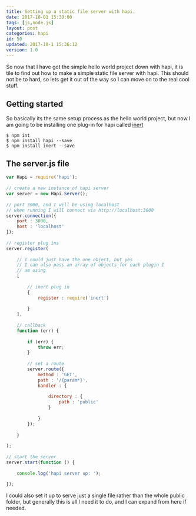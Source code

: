 ```yaml
---
title: Setting up a static file server with hapi.
date: 2017-10-01 15:30:00
tags: [js,node.js]
layout: post
categories: hapi
id: 50
updated: 2017-10-1 15:36:12
version: 1.0
---
```


So now that I have got the simple hello world project down with hapi, it is tile to find out how to make a simple static file server with hapi. This should not be to hard, so lets get it out of the way so I can move on to the real cool stuff.

<!-- more -->

## Getting started

So basically its the same setup process as the hello world project, but now I am going to be installing one plug-in for hapi called [inert](https://www.npmjs.com/package/inert)

```
$ npm int
$ npm install hapi --save
$ npm install inert --save
```

## The server.js file

```js
var Hapi = require('hapi');
 
// create a new instance of hapi server
var server = new Hapi.Server();
 
// port 3000, and I will be using localhost
// when running I will connect via http://localhost:3000
server.connection({
    port : 3000,
    host : 'localhost'
});
 
// register plug ins
server.register(
 
    // I could just have the one object, but yes
    // I can also pass an array of objects for each plugin I
    // am using
    [
 
        // inert plug in
        {
            register : require('inert')
 
        }
    ],
 
    // callback
    function (err) {
 
        if (err) {
            throw err;
        }
 
        // set a route
        server.route({
            method : 'GET',
            path : '/{param*}',
            handler : {
 
                directory : {
                    path : 'public'
                }
 
            }
        });
 
    }
 
);
 
// start the server
server.start(function () {
 
    console.log('hapi server up: ');
 
});
```

I could also set it up to serve just a single file rather than the whole public folder, but generally this is all I need it to do, and I can expand from here if needed.